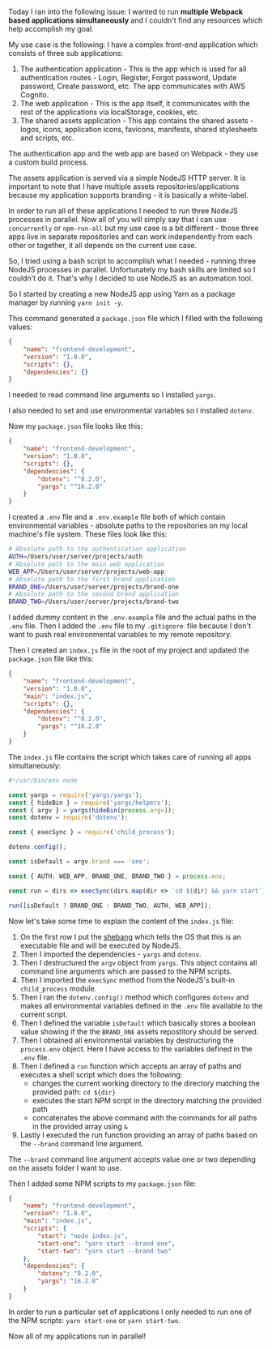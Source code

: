 Today I ran into the following issue: I wanted to run **multiple Webpack based applications simultaneously** and I couldn't find any resources which help accomplish my goal.

My use case is the following: I have a complex front-end application which consists of three sub applications:

1. The authentication application - This is the app which is used for all authentication routes - Login, Register, Forgot password, Update password, Create password, etc. The app communicates with AWS Cognito.
2. The web application - This is the app itself, it communicates with the rest of the applications via localStorage, cookies, etc.
3. The shared assets application - This app contains the shared assets - logos, icons, application icons, favicons, manifests, shared stylesheets and scripts, etc.

The authentication app and the web app are based on Webpack - they use a custom build process.

The assets application is served via a simple NodeJS HTTP server. It is important to note that I have multiple assets repositories/applications because my application supports branding - it is basically a white-label.

In order to run all of these applications I needed to run three NodeJS processes in parallel. Now all of you will simply say that I can use `concurrently` or `npm-run-all` but my use case is a bit different - those three apps live in separate repositories and can work independently from each other or together, it all depends on the current use case.

So, I tried using a bash script to accomplish what I needed - running three NodeJS processes in parallel. Unfortunately my bash skills are limited so I couldn't do it. That's why I decided to use NodeJS as an automation tool.

So I started by creating a new NodeJS app using Yarn as a package manager by running `yarn init -y`.

This command generated a `package.json` file which I filled with the following values:

```json
{
	"name": "frontend-development",
	"version": "1.0.0",
	"scripts": {},
	"dependencies": {}
}
```

I needed to read command line arguments so I installed `yargs`.

I also needed to set and use environmental variables so I installed `dotenv`.

Now my `package.json` file looks like this:

```json
{
	"name": "frontend-development",
	"version": "1.0.0",
	"scripts": {},
	"dependencies": {
		"dotenv": "^8.2.0",
		"yargs": "^16.2.0"
	}
}
```

I created a `.env` file and a `.env.example` file both of which contain environmental variables - absolute paths to the repositories on my local machine's file system. These files look like this:

```sh
# Absolute path to the authentication application
AUTH=/Users/user/server/projects/auth
# Absolute path to the main web application
WEB_APP=/Users/user/server/projects/web-app
# Absolute path to the first brand application
BRAND_ONE=/Users/user/server/projects/brand-one
# Absolute path to the second brand application
BRAND_TWO=/Users/user/server/projects/brand-two
```

I added dummy content in the `.env.example` file and the actual paths in the `.env` file. Then I added the `.env` file to my `.gitignore `file because I don't want to push real environmental variables to my remote repository.

Then I created an `index.js` file in the root of my project and updated the `package.json` file like this:

```json
{
	"name": "frontend-development",
	"version": "1.0.0",
	"main": "index.js",
	"scripts": {},
	"dependencies": {
		"dotenv": "^8.2.0",
		"yargs": "^16.2.0"
	}
}
```

The `index.js` file contains the script which takes care of running all apps simultaneously:

```js
#!/usr/bin/env node

const yargs = require('yargs/yargs');
const { hideBin } = require('yargs/helpers');
const { argv } = yargs(hideBin(process.argv));
const dotenv = require('dotenv');

const { execSync } = require('child_process');

dotenv.config();

const isDefault = argv.brand === 'one';

const { AUTH, WEB_APP, BRAND_ONE, BRAND_TWO } = process.env;

const run = dirs => execSync(dirs.map(dir => `cd ${dir} && yarn start`).join('&'));

run([isDefault ? BRAND_ONE : BRAND_TWO, AUTH, WEB_APP]);
```

Now let's take some time to explain the content of the `index.js` file:

1. On the first row I put the [shebang](<https://en.wikipedia.org/wiki/Shebang_(Unix)>) which tells the OS that this is an executable file and will be executed by NodeJS.
2. Then I imported the dependencies - `yargs` and `dotenv`.
3. Then I destructured the `argv` object from `yargs`. This object contains all command line arguments which are passed to the NPM scripts.
4. Then I imported the `execSync` method from the NodeJS's built-in `child_process` module.
5. Then I ran the `dotenv.config()` method which configures `dotenv` and makes all environmental variables defined in the `.env` file available to the current script.
6. Then I defined the variable `isDefault` which basically stores a boolean value showing if the the `BRAND_ONE` assets repostitory should be served.
7. Then I obtained all environmental variables by destructuring the `process.env` object. Here I have access to the variables defined in the `.env` file.
8. Then I defined a `run` function which accepts an array of paths and executes a shell script which does the following:
    - changes the current working directory to the directory matching the provided path: `cd ${dir}`
    - executes the start NPM script in the directory matching the provided path
    - concatenates the above command with the commands for all paths in the provided array using `&`
9. Lastly I executed the run function providing an array of paths based on the `--brand` command line argument.

The `--brand` command line argument accepts value one or two depending on the assets folder I want to use.

Then I added some NPM scripts to my `package.json` file:

```json
{
	"name": "frontend-development",
	"version": "1.0.0",
	"main": "index.js",
	"scripts": {
		"start": "node index.js",
		"start-one": "yarn start --brand one",
		"start-two": "yarn start --brand two"
	},
	"dependencies": {
		"dotenv": "8.2.0",
		"yargs": "16.2.0"
	}
}
```

In order to run a particular set of applications I only needed to run one of the NPM scripts: `yarn start-one` or `yarn start-two`.

Now all of my applications run in parallel!
